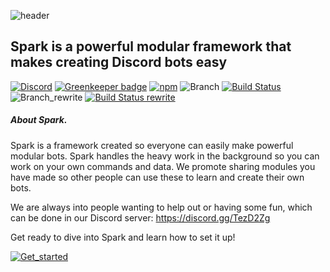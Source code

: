 ![header](https://cdn.discordapp.com/attachments/237019716546199552/432200563485179906/banner-outlined-no-bg4x.png)
## Spark is a powerful modular framework that makes creating Discord bots easy

[![Discord](https://discordapp.com/api/guilds/248505281741455360/embed.png)](https://discord.gg/TezD2Zg)
[![Greenkeeper badge](https://badges.greenkeeper.io/TobiasFeld22/Spark.svg)](https://greenkeeper.io/)
[![npm](https://img.shields.io/npm/v/sparkbots.svg)](https://npmjs/sparkbots)
![Branch](https://img.shields.io/badge/Branch-Stable-orange.svg)
[![Build Status](https://api.travis-ci.org/TobiasFeld22/Spark.svg?branch=Stable)](https://travis-ci.org/TobiasFeld22/Spark) 
![Branch_rewrite](https://img.shields.io/badge/Branch-Rewrite-orange.svg)
[![Build Status rewrite](https://api.travis-ci.org/TobiasFeld22/Spark.svg)](https://travis-ci.org/TobiasFeld22/Spark)<br>


##### About Spark.
Spark is a framework created so everyone can easily make powerful modular bots. 
Spark handles the heavy work in the background so you can work on your own commands and data.
We promote sharing modules you have made so other people can use these to learn and create their own bots.

We are always into people wanting to help out or having some fun, which can be done in our Discord server: https://discord.gg/TezD2Zg

Get ready to dive into Spark and learn how to set it up!

[![Get_started](https://cdn.discordapp.com/attachments/237019716546199552/432194740801241089/unknown.png)](https://discordspark.com/documentation/intro/)
